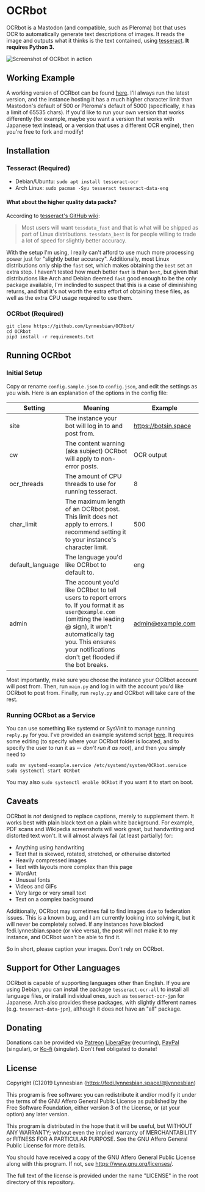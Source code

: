 # OCRbot

OCRbot is a Mastodon (and compatible, such as Pleroma) bot that uses OCR to automatically generate text descriptions of images. It reads the image and outputs what it thinks is the text contained, using [tesseract](https://github.com/tesseract-ocr/tesseract). **It requires Python 3.**

![Screenshot of OCRbot in action](https://lynnesbian.space/res/ceres/sshot_2019-02-21_at_14-41-06-1550724066.png)

## Working Example

A working version of OCRbot can be found [here](https://fedi.lynnesbian.space/@OCRbot). I'll always run the latest version, and the instance hosting it has a much higher character limit than Mastodon's default of 500 or Pleroma's default of 5000 (specifically, it has a limit of 65535 chars). If you'd like to run your own version that works differently (for example, maybe you want a version that works with Japanese text instead, or a version that uses a different OCR engine), then you're free to fork and modify!

## Installation
### Tesseract (Required)

- Debian/Ubuntu: `sudo apt install tesseract-ocr`
- Arch Linux: `sudo pacman -Syu tesseract tesseract-data-eng`

#### What about the higher quality data packs?

According to [tesseract's GitHub wiki](https://github.com/tesseract-ocr/tesseract/wiki/Data-Files#updated-data-files-for-version-400-september-15-2017):
> Most users will want `tessdata_fast` and that is what will be shipped as part of Linux distributions. `tessdata_best` is for people willing to trade a lot of speed for slightly better accuracy.

With the setup I'm using, I really can't afford to use much more processing power just for "slightly better accuracy". Additionally, most Linux distributions only ship the `fast` set, which makes obtaining the `best` set an extra step. I haven't tested how much better `fast` is than `best`, but given that distributions like Arch and Debian deemed `fast` good enough to be the only package available, I'm inclinded to suspect that this is a case of diminishing returns, and that it's not worth the extra effort of obtaining these files, as well as the extra CPU usage required to use them.

### OCRbot (Required)

```
git clone https://github.com/Lynnesbian/OCRbot/
cd OCRbot
pip3 install -r requirements.txt
```

## Running OCRbot
### Initial Setup
Copy or rename `config.sample.json` to `config.json`, and edit the settings as you wish. Here is an explanation of the options in the config file:

| Setting          | Meaning                                                                                                                                                                                                                                     | Example              |
|------------------|---------------------------------------------------------------------------------------------------------------------------------------------------------------------------------------------------------------------------------------------|----------------------|
| site             | The instance your bot will log in to and post from.                                                                                                                                                                                         | https://botsin.space |
| cw               | The content warning (aka subject) OCRbot will apply to non-error posts.                                                                                                                                                                     | OCR output           |
| ocr_threads      | The amount of CPU threads to use for running tesseract.                                                                                                                                                                                     | 8                    |
| char_limit       | The maximum length of an OCRbot post. This limit does not apply to errors. I recommend setting it to your instance's character limit.                                                                                                       | 500                  |
| default_language | The language you'd like OCRbot to default to.                                                                                                                                                                                               | eng                  |
| admin            | The account you'd like OCRbot to tell users to report errors to. If you format it as `user@example.com` (omitting the leading @ sign), it won't automatically tag you. This ensures your notifications don't get flooded if the bot breaks. | admin@example.com    |

Most importantly, make sure you choose the instance your OCRbot account will post from. Then, run `main.py` and log in with the account you'd like OCRbot to post from. Finally, run `reply.py` and OCRbot will take care of the rest.

### Running OCRbot as a Service
You can use something like systemd or SysVinit to manage running `reply.py` for you. I've provided an example systemd script [here](systemd-example.service). It requires some editing (to specify where your OCRbot folder is located, and to specify the user to run it as -- *don't run it as root*), and then you simply need to
```
sudo mv systemd-example.service /etc/systemd/system/OCRbot.service
sudo systemctl start OCRbot
```
You may also `sudo systemctl enable OCRbot` if you want it to start on boot.

## Caveats
OCRbot is *not* designed to replace captions, merely to supplement them. It works best with plain black text on a plain white background. For example, PDF scans and Wikipedia screenshots will work great, but handwriting and distorted text won't. It will almost always fail (at least partially) for:
- Anything using handwriting
- Text that is skewed, rotated, stretched, or otherwise distorted
- Heavily compressed images
- Text with layouts more complex than this page
- WordArt
- Unusual fonts
- Videos and GIFs
- Very large or very small text
- Text on a complex background

Additionally, OCRbot may sometimes fail to find images due to federation issues. This is a known bug, and I am currently looking into solving it, but it will never be completely solved. If any instances have blocked fedi.lynnesbian.space (or vice versa), the post will not make it to my instance, and OCRbot won't be able to find it.

So in short, please caption your images. Don't rely on OCRbot.

## Support for Other Languages
OCRbot is capable of supporting languages other than English. If you are using Debian, you can install the package `tesseract-ocr-all` to install all language files, or install individual ones, such as `tesseract-ocr-jpn` for Japanese. Arch also provides these packages, with slightly different names (e.g. `tesseract-data-jpn`), although it does not have an "all" package.

## Donating
Donations can be provided via [Patreon](https://patreon.com/lynnesbian) [LiberaPay](https://liberapay.com/lynnesbian) (recurring), [PayPal](https://paypal.me/lynnesbian) (singular), or [Ko-fi](https://ko-fi.com/lynnesbian) (singular). Don't feel obligated to donate!

## License
Copyright (C)2019 Lynnesbian (https://fedi.lynnesbian.space/@lynnesbian)

This program is free software: you can redistribute it and/or modify
it under the terms of the GNU Affero General Public License as published
by the Free Software Foundation, either version 3 of the License, or
(at your option) any later version.

This program is distributed in the hope that it will be useful,
but WITHOUT ANY WARRANTY; without even the implied warranty of
MERCHANTABILITY or FITNESS FOR A PARTICULAR PURPOSE.  See the
GNU Affero General Public License for more details.

You should have received a copy of the GNU Affero General Public License
along with this program.  If not, see <https://www.gnu.org/licenses/>.

The full text of the license is provided under the name "LICENSE" in the root directory of this repository.
